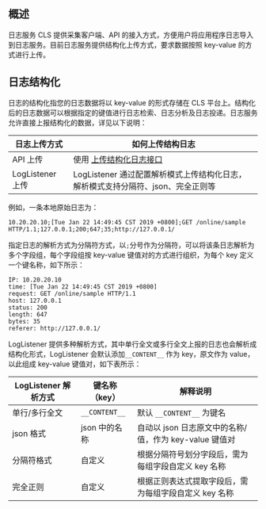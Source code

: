 ## 概述

日志服务 CLS 提供采集客户端、API 的接入方式，方便用户将应用程序日志导入到日志服务。目前日志服务提供结构化上传方式，要求数据按照 key-value 的方式进行上传。

## 日志结构化

日志的结构化指您的日志数据将以 key-value 的形式存储在 CLS 平台上。结构化后的日志数据可以根据指定的键值进行日志检索、日志分析及日志投递。日志服务允许直接上报结构化的数据，详见以下说明：

| 日志上传方式     | 如何上传结构日志                                             |
| ---------------- | ------------------------------------------------------------ |
| API 上传         | 使用 [上传结构化日志接口](https://cloud.tencent.com/document/product/614/16873) |
| LogListener 上传 | LogListener 通过配置解析模式上传结构化日志，解析模式支持分隔符、json、完全正则等 |

例如，一条本地原始日志为：

```shell
10.20.20.10;[Tue Jan 22 14:49:45 CST 2019 +0800];GET /online/sample HTTP/1.1;127.0.0.1;200;647;35;http://127.0.0.1/
```

指定日志的解析方式为分隔符方式，以`;`分号作为分隔符，可以将该条日志解析为多个字段组，每个字段组按 key-value 键值对的方式进行组织，为每个 key 定义一个键名称，如下所示：

```shell
IP: 10.20.20.10
time: [Tue Jan 22 14:49:45 CST 2019 +0800]
request: GET /online/sample HTTP/1.1
host: 127.0.0.1
status: 200
length: 647
bytes: 35
referer: http://127.0.0.1/
```

LogListener 提供多种解析方式，其中单行全文或多行全文上报的日志也会解析成结构化形式，LogListener 会默认添加`__CONTENT__` 作为 key，原文作为 value，以此组成 key-value 键值对，如下表所示：

| LogListener 解析方式 | 键名称（key） | 解释说明                                              |
| -------------------- | ------------- | ----------------------------------------------------- |
| 单行/多行全文        | `__CONTENT__`  | 默认 `__CONTENT__` 为键名                              |
| json 格式            | json 中的名称 | 自动以 json 日志原文中的名称/值，作为 key-value 键值对  |
| 分隔符格式           | 自定义        | 根据分隔符号划分字段后，需为每组字段自定义 key 名称   |
| 完全正则             | 自定义        | 根据正则表达式提取字段后，需为每组字段自定义 key 名称 |
